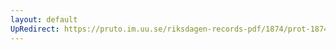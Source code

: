 ```yaml
---
layout: default
UpRedirect: https://pruto.im.uu.se/riksdagen-records-pdf/1874/prot-1874--ak--207.pdf
---
```

